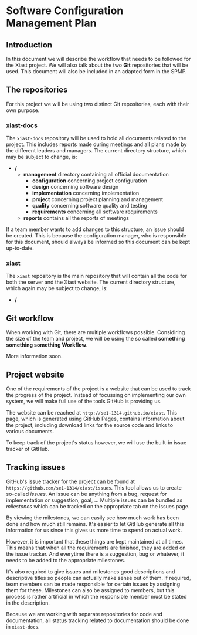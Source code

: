 # Software Configuration Management Plan

## Introduction

In this document we will describe the workflow that needs to be followed for the Xiast project.
We will also talk about the two **Git** repositories that will be used.
This document will also be included in an adapted form in the SPMP.

## The repositories

For this project we will be using two distinct Git repositories, each with their own purpose.

### xiast-docs

The `xiast-docs` repository will be used to hold all documents related to the project.
This includes reports made during meetings and all plans made by the different leaders and managers.
The current directory structure, which may be subject to change, is:

* **/**
	* **management** directory containing all official documentation
		* **configuration** concerning project configuration
		* **design** concerning software design
		* **implementation** concerning implementation
		* **project** concerning project planning and management
		* **quality** concerning software quality and testing
		* **requirements** concerning all software requirements
	* **reports** contains all the reports of meetings

If a team member wants to add changes to this structure, an issue should be created.
This is because the configuration manager, who is responsible for this document, should always be informed so this document can be kept up-to-date.

### xiast

The `xiast` repository is the main repository that will contain all the code for both the server and the Xiast website.
The current directory structure, which again may be subject to change, is:

* **/**

## Git workflow

When working with Git, there are multiple workflows possible.
Considiring the size of the team and project, we will be using the so called **something something something Workflow**.

More information soon.

## Project website

One of the requirements of the project is a website that can be used to track the progress of the project.
Instead of focussing on implementing our own system, we will make full use of the tools GitHub is providing us.

The website can be reached at `http://se1-1314.github.io/xiast`.
This page, which is generated using GitHub Pages, contains information about the project, including download links for the source code and links to various documents.

To keep track of the project's status however, we will use the built-in issue tracker of GitHub.

## Tracking issues

GitHub's issue tracker for the project can be found at `https://github.com/se1-1314/xiast/issues`.
This tool allows us to create so-called *issues*.
An issue can be anything from a bug, request for implementation or suggestion, goal, ...
Multiple issues can be bundled as *milestones* which can be tracked on the appropriate tab on the issues page.

By viewing the milestones, we can easily see how much work has been done and how much still remains.
It's easier to let GitHub generate all this information for us since this gives us more time to spend on actual work.

However, it is important that these things are kept maintained at all times.
This means that when all the requirements are finished, they are added on the issue tracker.
And everytime there is a suggestion, bug or whatever, it needs to be added to the appropriate milestones.

It's also required to give issues and milestones good descriptions and descriptive titles so people can actually make sense out of them.
If required, team members can be made responsible for certain issues by assigning them for these.
Milestones can also be assigned to members, but this process is rather artificial in which the responsible member must be stated in the description.

Because we are working with separate repositories for code and documentation, all status tracking related to documentation should be done in `xiast-docs`.
